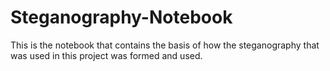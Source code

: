 # Steganography-Notebook

This is the notebook that contains the basis of how the steganography that was used in this project was formed and used.
